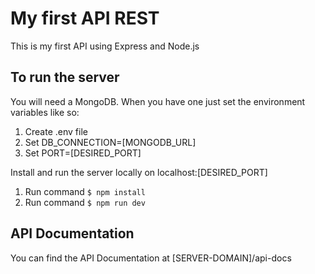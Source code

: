 # My first API REST
This is my first API using Express and Node.js

## To run the server
You will need a MongoDB. When you have one just set the environment variables like so:
1. Create .env file
2. Set DB_CONNECTION=[MONGODB_URL]
3. Set PORT=[DESIRED_PORT]

Install and run the server locally on localhost:[DESIRED_PORT]
1. Run command `$ npm install`
2. Run command `$ npm run dev`


## API Documentation
You can find the API Documentation at [SERVER-DOMAIN]/api-docs